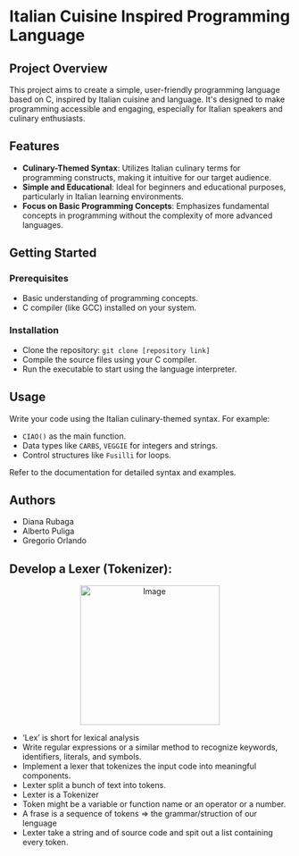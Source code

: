 
# Italian Cuisine Inspired Programming Language

## Project Overview
This project aims to create a simple, user-friendly programming language based on C, inspired by Italian cuisine and language. It's designed to make programming accessible and engaging, especially for Italian speakers and culinary enthusiasts.

## Features
- **Culinary-Themed Syntax**: Utilizes Italian culinary terms for programming constructs, making it intuitive for our target audience.
- **Simple and Educational**: Ideal for beginners and educational purposes, particularly in Italian learning environments.
- **Focus on Basic Programming Concepts**: Emphasizes fundamental concepts in programming without the complexity of more advanced languages.

## Getting Started
### Prerequisites
- Basic understanding of programming concepts.
- C compiler (like GCC) installed on your system.

### Installation
- Clone the repository: `git clone [repository link]`
- Compile the source files using your C compiler.
- Run the executable to start using the language interpreter.

## Usage
Write your code using the Italian culinary-themed syntax. For example:
- `CIAO()` as the main function.
- Data types like `CARBS`, `VEGGIE` for integers and strings.
- Control structures like `Fusilli` for loops.

Refer to the documentation for detailed syntax and examples.

## Authors
- Diana Rubaga
- Alberto Puliga
- Gregorio Orlando
## Develop a Lexer (Tokenizer):
<p align="center">
  <img src="https://cdn-media-1.freecodecamp.org/images/qade0oMhjMIBsiv29aYB3YpAF-7MmO0mDndO" alt="Image" width="250">
</p>

- ‘Lex’ is short for lexical analysis
- Write regular expressions or a similar method to recognize keywords, identifiers, literals, and symbols.
- Implement a lexer that tokenizes the input code into meaningful components.
- Lexter split a bunch of text into tokens.
- Lexter is a Tokenizer
- Token might be a variable or function name or an operator or a number.
- A frase is a sequence of tokens => the grammar/struction of our lenguage
- Lexter take a string and of source code and spit out a list containing every token.


